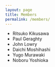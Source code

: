 ```yaml
---
layout: page
title: Members
permalink: /members/
---
```


- Ritsuko Kikusawa
- Paul Geraghty
- John Lowry
- Daichi Moshihashi
- Yugo Murawaki
- Noboru Yoshioka
